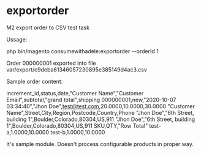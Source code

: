 # exportorder
M2 export order to CSV test task 

Ussage:

php bin/magento consumewithadele:exportorder --orderId 1

Order 000000001 exported into file var/export/c9deba61346057230895e385149d4ac3.csv

Sample order content:

increment_id,status,date,"Customer Name","Customer Email",subtotal,"grand total",shipping
000000001,new,"2020-10-07 03:34:40","Jhon Doe",test@test.com,20.0000,10.0000,30.0000
"Customer Name",Street,City,Region,Postcode,Country,Phone
"Jhon Doe","6th Street, building 1",Boulder,Colorado,80304,US,911
"Jhon Doe","6th Street, building 1",Boulder,Colorado,80304,US,911
SKU,QTY,"Row Total"
test-a,1.0000,10.0000
test-b,1.0000,10.0000


It's sample module. Doesn't process configurable products in proper way.



